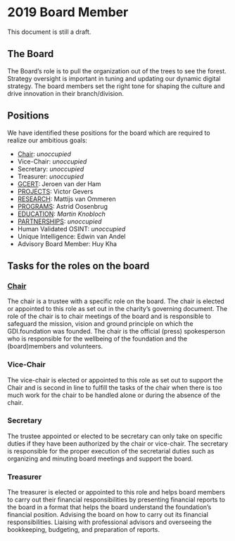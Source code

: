 # 2019 Board Member

This document is still a draft.

## The Board
The Board’s role is to pull the organization out of the trees to see the forest. Strategy oversight is important in tuning and updating our dynamic digital strategy. The board members set the right tone for shaping the culture and drive innovation in their branch/division.

## Positions
We have identified these positions for the board which are required to realize our ambitious goals:

- [Chair](#chair): *unoccupied*
- Vice-Chair: *unoccupied*
- Secretary: *unoccupied*
- Treasurer: *unoccupied*
- [GCERT](https://gdi.foundation/about/outlook2019#gcert): Jeroen van der Ham
- [PROJECTS](https://gdi.foundation/about/outlook2019#projects): Victor Gevers
- [RESEARCH](https://gdi.foundation/about/outlook2019#research): Mattijs van Ommeren
- [PROGRAMS](https://gdi.foundation/about/outlook2019#programs): Astrid Oosenbrug
- [EDUCATION](https://gdi.foundation/about/outlook2019#education): *Martin Knobloch*
- [PARTNERSHIPS](https://gdi.foundation/about/outlook2019#partnerships): *unoccupied*
- Human Validated OSINT: *unoccupied*
- Unique Intelligence: Edwin van Andel
- Advisory Board Member: Huy Kha

## Tasks for the roles on the board

### [Chair](#chair)
The chair is a trustee with a specific role on the board. The chair is elected or appointed to this role as set out in the charity’s governing document. The role of the chair is to chair meetings of the board and is responsible to safeguard the mission, vision and ground principle on which the GDI.foundation was founded. The chair is the official (press) spokesperson who is responsible for the wellbeing of the foundation and the (board)members and volunteers.

### Vice-Chair
The vice-chair is elected or appointed to this role as set out to support the Chair and is second in line to fulfill the tasks of the chair when there is too much work for the chair to be handled alone or during the absence of the chair.

### Secretary
The trustee appointed or elected to be secretary can only take on specific duties if they have been authorized by the chair or vice-chair. The secretary is responsible for the proper execution of the secretarial duties such as organizing and minuting board meetings and support the board.

### Treasurer
The treasurer is elected or appointed to this role and helps board members to carry out their financial responsibilities by presenting financial reports to the board in a format that helps the board understand the foundation’s financial position. Advising the board on how to carry out its financial responsibilities. Liaising with professional advisors and overseeing the bookkeeping, budgeting, and preparation of reports.
